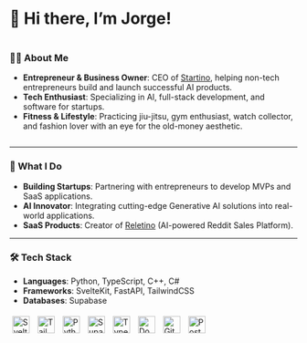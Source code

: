 # 👋 Hi there, I’m Jorge!

<div style="display: flex; align-items: center;">
  <div>
    <h3>🧑‍💻 About Me</h3>
    <ul>
      <li><strong>Entrepreneur & Business Owner</strong>: CEO of <a href="https://starti.no">Startino</a>, helping non-tech entrepreneurs build and launch successful AI products.</li>
      <li><strong>Tech Enthusiast</strong>: Specializing in AI, full-stack development, and software for startups.</li>
      <li><strong>Fitness & Lifestyle</strong>: Practicing jiu-jitsu, gym enthusiast, watch collector, and fashion lover with an eye for the old-money aesthetic.</li>
    </ul>
  </div>
</div>

---

### 🔧 What I Do
- **Building Startups**: Partnering with entrepreneurs to develop MVPs and SaaS applications.  
- **AI Innovator**: Integrating cutting-edge Generative AI solutions into real-world applications.  
- **SaaS Products**: Creator of [Reletino](https://releti.no) (AI-powered Reddit Sales Platform).  

---

### 🛠 Tech Stack
- **Languages**: Python, TypeScript, C++, C#
- **Frameworks**: SvelteKit, FastAPI, TailwindCSS
- **Databases**: Supabase  

<div align="left">
<a href="https://svelte.dev/" target="_blank"><img style="margin: 5px" src="https://upload.wikimedia.org/wikipedia/commons/1/1b/Svelte_Logo.svg" alt="Svelte" height="30" /></a>
<a href="https://tailwindcss.com/" target="_blank"><img style="margin: 5px" src="https://upload.wikimedia.org/wikipedia/commons/d/d5/Tailwind_CSS_Logo.svg" alt="TailwindCSS" height="30" /></a>
<a href="https://www.python.org/" target="_blank"><img style="margin: 5px" src="https://profilinator.rishav.dev/skills-assets/python-original.svg" alt="Python" height="30" /></a>
<a href="https://supabase.com/" target="_blank"><img style="margin: 5px" src="https://supabase.com/_next/image?url=%2F_next%2Fstatic%2Fmedia%2Flogo-preview.50e72501.jpg&w=1920&q=75" alt="Supabase" height="30" /></a>
<a href="https://www.typescriptlang.org/" target="_blank"><img style="margin: 5px" src="https://profilinator.rishav.dev/skills-assets/typescript-original.svg" alt="TypeScript" height="30" /></a>
<a href="https://docker.com/" target="_blank"><img style="margin: 5px" src="https://profilinator.rishav.dev/skills-assets/docker-original-wordmark.svg" alt="Docker" height="30" /></a>
<a href="https://git-scm.com/" target="_blank"><img style="margin: 5px" src="https://profilinator.rishav.dev/skills-assets/git-scm-icon.svg" alt="Git" height="30" /></a>
<a href="https://www.postgresql.org/" target="_blank"><img style="margin: 5px" src="https://profilinator.rishav.dev/skills-assets/postgresql-original-wordmark.svg" alt="PostgreSQL" height="30" /></a>
</d
